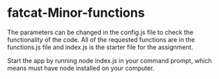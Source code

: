 # fatcat-Minor-functions

The parameters can be changed in the config.js file to check the functionality of the code.
All of the requested functions are in the functions.js file and index.js is the starter file for the assignment.

Start the app by running node index.js in your command prompt, which means must have node installed on your computer.
